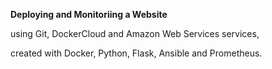 **Deploying and Monitoriing a Website**

using Git, DockerCloud and Amazon Web Services services,

created with Docker, Python, Flask, Ansible and Prometheus.